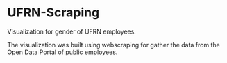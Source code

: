# UFRN-Scraping
Visualization for gender of UFRN employees.

The visualization was built using webscraping for gather the data from the Open Data Portal of public employees.
